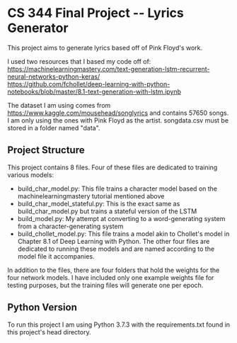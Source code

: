 # CS 344 Final Project -- Lyrics Generator

This project aims to generate lyrics based off of Pink Floyd's work.

I used two resources that I based my code off of:  
https://machinelearningmastery.com/text-generation-lstm-recurrent-neural-networks-python-keras/  
https://github.com/fchollet/deep-learning-with-python-notebooks/blob/master/8.1-text-generation-with-lstm.ipynb  

The dataset I am using comes from https://www.kaggle.com/mousehead/songlyrics and contains 57650 songs. I am only using the ones with Pink Floyd as the artist. songdata.csv must be stored in a folder named "data".

## Project Structure

This project contains 8 files. Four of these files are dedicated to training various models:  
  - build_char_model.py: This file trains a character model based on the machinelearningmastery tutorial mentioned above
  - build_char_model_stateful.py: This is the exact same as build_char_model.py but trains a stateful version of the LSTM
  - build_model.py: My attempt at converting to a word-generating system from a character-generating system
  - build_chollet_model.py: This file trains a model akin to Chollet's model in Chapter 8.1 of Deep Learning with Python.
The other four files are dedicated to running these models and are named according to the model file it accompanies.

In addition to the files, there are four folders that hold the weights for the four network models. I have included only one example weights file for testing purposes, but the training files will generate one per epoch.

## Python Version

To run this project I am using Python 3.7.3 with the requirements.txt found in this project's head directory.


